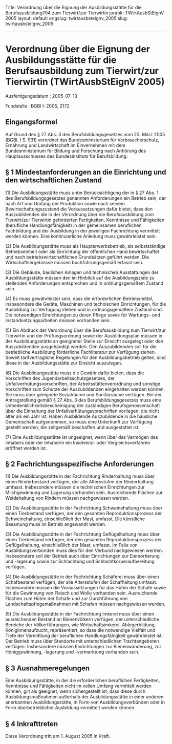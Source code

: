 Title: Verordnung über die Eignung der Ausbildungsstätte für die Berufsausbildung704
  zum Tierwirt/zur Tierwirtin
jurabk: TWirtAusbStEignV 2005
layout: default
origslug: twirtausbsteignv_2005
slug: twirtausbsteignv_2005

---

# Verordnung über die Eignung der Ausbildungsstätte für die Berufsausbildung zum Tierwirt/zur Tierwirtin (TWirtAusbStEignV 2005)

Ausfertigungsdatum
:   2005-07-13

Fundstelle
:   BGBl I: 2005, 2172



## Eingangsformel

Auf Grund des § 27 Abs. 3 des Berufsbildungsgesetzes vom 23. März 2005
(BGBl. I S. 931) verordnet das Bundesministerium für
Verbraucherschutz, Ernährung und Landwirtschaft im Einvernehmen mit
dem Bundesministerium für Bildung und Forschung nach Anhörung des
Hauptausschusses des Bundesinstituts für Berufsbildung:


## § 1 Mindestanforderungen an die Einrichtung und den wirtschaftlichen Zustand

(1) Die Ausbildungsstätte muss unter Berücksichtigung der in § 27 Abs.
1 des Berufsbildungsgesetzes genannten Anforderungen ein Betrieb sein,
der nach Art und Umfang der Produktion sowie nach seinem
Bewirtschaftungszustand die Voraussetzungen dafür bietet, dass den
Auszubildenden die in der Verordnung über die Berufsausbildung zum
Tierwirt/zur Tierwirtin geforderten Fertigkeiten, Kenntnisse und
Fähigkeiten (berufliche Handlungsfähigkeit) in der gemeinsamen
beruflichen Fachbildung und der Ausbildung in der jeweiligen
Fachrichtung vermittelt werden können. Eine kontinuierliche Anleitung
muss gewährleistet sein.

(2) Die Ausbildungsstätte muss als Haupterwerbsbetrieb, als
selbstständige Betriebseinheit oder als Einrichtung der öffentlichen
Hand bewirtschaftet und nach betriebswirtschaftlichen Grundsätzen
geführt werden. Die Wirtschaftsergebnisse müssen buchführungsgemäß
erfasst sein.

(3) Die Gebäude, baulichen Anlagen und technischen Ausstattungen der
Ausbildungsstätte müssen den im Hinblick auf die Ausbildungsziele zu
stellenden Anforderungen entsprechen und in ordnungsgemäßem Zustand
sein.

(4) Es muss gewährleistet sein, dass die erforderlichen
Betriebsmittel, insbesondere die Geräte, Maschinen und technischen
Einrichtungen, für die Ausbildung zur Verfügung stehen und in
ordnungsgemäßem Zustand sind. Die notwendigen Einrichtungen zu deren
Pflege sowie für Wartungs- und Instandsetzungsarbeiten müssen
vorhanden sein.

(5) Ein Abdruck der Verordnung über die Berufsausbildung zum
Tierwirt/zur Tierwirtin und der Prüfungsordnung sowie der
Ausbildungsplan müssen in der Ausbildungsstätte an geeigneter Stelle
zur Einsicht ausgelegt oder den Auszubildenden ausgehändigt werden.
Den Auszubildenden soll für die betriebliche Ausbildung förderliche
Fachliteratur zur Verfügung stehen. Soweit tarifvertragliche
Regelungen für den Ausbildungsbetrieb gelten, sind diese in der
Ausbildungsstätte zur Einsicht auszulegen.

(6) Die Ausbildungsstätte muss die Gewähr dafür bieten, dass die
Vorschriften des Jugendarbeitsschutzgesetzes, der
Unfallverhütungsvorschriften, der Arbeitsstättenverordnung und
sonstige Vorschriften zum Schutze der Auszubildenden eingehalten
werden können. Sie muss über geeignete Sozialräume und Sanitärräume
verfügen. Bei der Antragstellung gemäß § 27 Abs. 3 des
Berufsbildungsgesetzes muss eine Unbedenklichkeitsbescheinigung der
zuständigen Berufsgenossenschaft über die Einhaltung der
Unfallverhütungsvorschriften vorliegen, die nicht älter als ein Jahr
ist. Haben Ausbildende Auszubildende in die häusliche Gemeinschaft
aufgenommen, so muss eine Unterkunft zur Verfügung gestellt werden,
die zeitgemäß beschaffen und ausgestattet ist.

(7) Eine Ausbildungsstätte ist ungeeignet, wenn über das Vermögen des
Inhabers oder der Inhaberin ein Insolvenz- oder Vergleichsverfahren
eröffnet worden ist.


## § 2 Fachrichtungsspezifische Anforderungen

(1) Die Ausbildungsstätte in der Fachrichtung Rinderhaltung muss über
einen Rinderbestand verfügen, der alle Altersstufen der Rinderhaltung
umfasst. Insbesondere müssen die technischen Einrichtungen zur
Milchgewinnung und Lagerung vorhanden sein. Ausreichende Flächen zur
Weidehaltung von Rindern müssen nachgewiesen werden.

(2) Die Ausbildungsstätte in der Fachrichtung Schweinehaltung muss
über einen Tierbestand verfügen, der den gesamten Reproduktionsprozess
der Schweinehaltung, einschließlich der Mast, umfasst. Die künstliche
Besamung muss im Betrieb angewandt werden.

(3) Die Ausbildungsstätte in der Fachrichtung Geflügelhaltung muss
über einen Tierbestand verfügen, der den gesamten Reproduktionsprozess
der Geflügelhaltung, einschließlich der Mast, umfasst. Im Falle von
Ausbildungsverbünden muss dies für den Verbund nachgewiesen werden.
Insbesondere soll der Betrieb auch über Einrichtungen zur
Eiersortierung und -lagerung sowie zur Schlachtung und
Schlachtkörperaufbereitung verfügen.

(4) Die Ausbildungsstätte in der Fachrichtung Schäferei muss über
einen Schafbestand verfügen, der alle Altersstufen der Schafhaltung
umfasst. Insbesondere müssen die Voraussetzungen für das Hüten der
Schafe sowie für die Gewinnung von Fleisch und Wolle vorhanden sein.
Ausreichende Flächen zum Hüten der Schafe und zur Durchführung von
Landschaftspflegemaßnahmen mit Schafen müssen nachgewiesen werden.

(5) Die Ausbildungsstätte in der Fachrichtung Imkerei muss über einen
ausreichenden Bestand an Bienenvölkern verfügen, der unterschiedliche
Bereiche der Völkerführungen, wie Wirtschaftsimkerei, Ablegerbildung,
Königinnenaufzucht, repräsentiert, so dass die notwendige Vielfalt und
Tiefe der Vermittlung der beruflichen Handlungsfähigkeit gewährleistet
ist. Der Betrieb muss über Standorte mit unterschiedlichen
Trachtangeboten verfügen. Insbesondere müssen Einrichtungen zur
Bienenwanderung, zur Honiggewinnung, -lagerung und -vermarktung
vorhanden sein.


## § 3 Ausnahmeregelungen

Eine Ausbildungsstätte, in der die erforderlichen beruflichen
Fertigkeiten, Kenntnisse und Fähigkeiten nicht im vollen Umfang
vermittelt werden können, gilt als geeignet, wenn sichergestellt ist,
dass diese durch Ausbildungsmaßnahmen außerhalb der Ausbildungsstätte
in einer anderen anerkannten Ausbildungsstätte, in Form von
Ausbildungsverbünden oder in Form überbetrieblicher Ausbildung
vermittelt werden können.


## § 4 Inkrafttreten

Diese Verordnung tritt am 1. August 2005 in Kraft.

